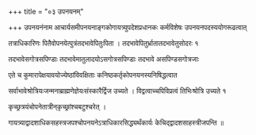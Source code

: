 +++
title = "०३ उपनयनम्"

+++
उपनयनंनाम आचार्यसमीपनयनाङ्गकोगायत्र्युपदेशप्रधानकः कर्मविशेषः उपनयनपदस्ययोगरूढत्वात्

तत्राधिकारिणः पितैवोपनयेत्पुत्रंतदभावेपितुःपिता । तदभावेपितुर्भ्रातातदभावेतुसोदरः १

तदभावेसगोत्रसपिण्डाः तदभावेमातुलादयोऽसगोत्रसपिण्डाः तदभावे असपिण्डसगोत्रजाः

एते च कुमारापेक्षयावयोज्येष्ठांविवक्षिताः कनिष्ठकर्तृकोपनयनस्यनिषिद्धत्वात

सर्वाभावेश्रोत्रियःजन्मनाब्राह्मणेज्ञेयःसंस्कारैर्द्विज उच्यते । विद्वत्वाच्चपिविप्रत्वं तिभिःश्रोत्रि उच्यते १

कृच्छ्रत्रयंचोपनेतात्रीन्‌कृच्छ्रांश्चबटुश्चरेत् ।

गायत्र्याद्वादशाधिकसहस्त्रजपश्चोपनयनेऽत्राधिकारसिद्ध्यर्थंकार्यः केचिद्‌द्वादशसाहस्त्रीजपन्ति ॥
